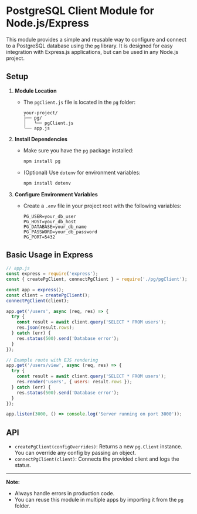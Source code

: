 # PostgreSQL Client Module for Node.js/Express

This module provides a simple and reusable way to configure and connect to a PostgreSQL database using the `pg` library. It is designed for easy integration with Express.js applications, but can be used in any Node.js project.

## Setup

1. **Module Location**
   - The `pgClient.js` file is located in the `pg` folder:
     ```
     your-project/
     ├── pg/
     │   └── pgClient.js
     └── app.js
     ```

2. **Install Dependencies**
   - Make sure you have the `pg` package installed:
     ```sh
     npm install pg
     ```
   - (Optional) Use `dotenv` for environment variables:
     ```sh
     npm install dotenv
     ```

3. **Configure Environment Variables**
   - Create a `.env` file in your project root with the following variables:
     ```env
     PG_USER=your_db_user
     PG_HOST=your_db_host
     PG_DATABASE=your_db_name
     PG_PASSWORD=your_db_password
     PG_PORT=5432
     ```

## Basic Usage in Express

```js
// app.js
const express = require('express');
const { createPgClient, connectPgClient } = require('./pg/pgClient');

const app = express();
const client = createPgClient();
connectPgClient(client);

app.get('/users', async (req, res) => {
  try {
    const result = await client.query('SELECT * FROM users');
    res.json(result.rows);
  } catch (err) {
    res.status(500).send('Database error');
  }
});

// Example route with EJS rendering
app.get('/users/view', async (req, res) => {
  try {
    const result = await client.query('SELECT * FROM users');
    res.render('users', { users: result.rows });
  } catch (err) {
    res.status(500).send('Database error');
  }
});

app.listen(3000, () => console.log('Server running on port 3000'));
```

## API

- `createPgClient(configOverrides)`: Returns a new `pg.Client` instance. You can override any config by passing an object.
- `connectPgClient(client)`: Connects the provided client and logs the status.

---

**Note:**
- Always handle errors in production code.
- You can reuse this module in multiple apps by importing it from the `pg` folder.
